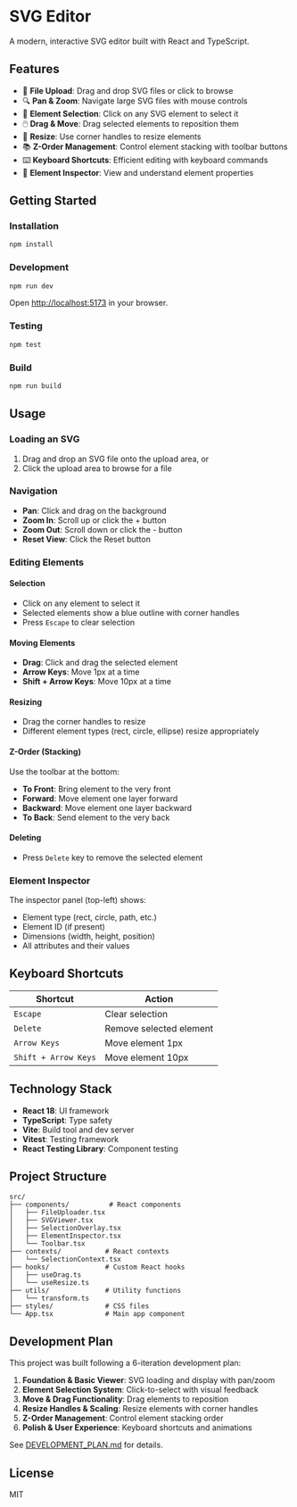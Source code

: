 # SVG Editor

A modern, interactive SVG editor built with React and TypeScript.

## Features

- 📁 **File Upload**: Drag and drop SVG files or click to browse
- 🔍 **Pan & Zoom**: Navigate large SVG files with mouse controls
- 🎯 **Element Selection**: Click on any SVG element to select it
- 🖱️ **Drag & Move**: Drag selected elements to reposition them
- 📏 **Resize**: Use corner handles to resize elements
- 📚 **Z-Order Management**: Control element stacking with toolbar buttons
- ⌨️ **Keyboard Shortcuts**: Efficient editing with keyboard commands
- 🎨 **Element Inspector**: View and understand element properties

## Getting Started

### Installation

```bash
npm install
```

### Development

```bash
npm run dev
```

Open [http://localhost:5173](http://localhost:5173) in your browser.

### Testing

```bash
npm test
```

### Build

```bash
npm run build
```

## Usage

### Loading an SVG

1. Drag and drop an SVG file onto the upload area, or
2. Click the upload area to browse for a file

### Navigation

- **Pan**: Click and drag on the background
- **Zoom In**: Scroll up or click the + button
- **Zoom Out**: Scroll down or click the - button
- **Reset View**: Click the Reset button

### Editing Elements

#### Selection
- Click on any element to select it
- Selected elements show a blue outline with corner handles
- Press `Escape` to clear selection

#### Moving Elements
- **Drag**: Click and drag the selected element
- **Arrow Keys**: Move 1px at a time
- **Shift + Arrow Keys**: Move 10px at a time

#### Resizing
- Drag the corner handles to resize
- Different element types (rect, circle, ellipse) resize appropriately

#### Z-Order (Stacking)
Use the toolbar at the bottom:
- **To Front**: Bring element to the very front
- **Forward**: Move element one layer forward
- **Backward**: Move element one layer backward
- **To Back**: Send element to the very back

#### Deleting
- Press `Delete` key to remove the selected element

### Element Inspector

The inspector panel (top-left) shows:
- Element type (rect, circle, path, etc.)
- Element ID (if present)
- Dimensions (width, height, position)
- All attributes and their values

## Keyboard Shortcuts

| Shortcut | Action |
|----------|--------|
| `Escape` | Clear selection |
| `Delete` | Remove selected element |
| `Arrow Keys` | Move element 1px |
| `Shift + Arrow Keys` | Move element 10px |

## Technology Stack

- **React 18**: UI framework
- **TypeScript**: Type safety
- **Vite**: Build tool and dev server
- **Vitest**: Testing framework
- **React Testing Library**: Component testing

## Project Structure

```
src/
├── components/          # React components
│   ├── FileUploader.tsx
│   ├── SVGViewer.tsx
│   ├── SelectionOverlay.tsx
│   ├── ElementInspector.tsx
│   └── Toolbar.tsx
├── contexts/           # React contexts
│   └── SelectionContext.tsx
├── hooks/              # Custom React hooks
│   ├── useDrag.ts
│   └── useResize.ts
├── utils/              # Utility functions
│   └── transform.ts
├── styles/             # CSS files
└── App.tsx             # Main app component
```

## Development Plan

This project was built following a 6-iteration development plan:

1. **Foundation & Basic Viewer**: SVG loading and display with pan/zoom
2. **Element Selection System**: Click-to-select with visual feedback
3. **Move & Drag Functionality**: Drag elements to reposition
4. **Resize Handles & Scaling**: Resize elements with corner handles
5. **Z-Order Management**: Control element stacking order
6. **Polish & User Experience**: Keyboard shortcuts and animations

See [DEVELOPMENT_PLAN.md](./DEVELOPMENT_PLAN.md) for details.

## License

MIT
